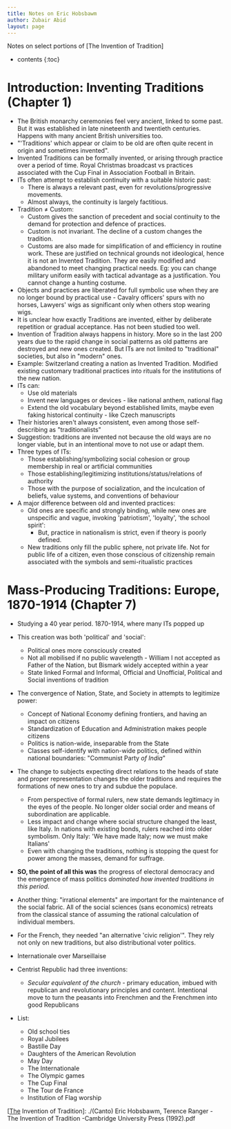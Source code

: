 ```yaml
---
title: Notes on Eric Hobsbawm
author: Zubair Abid
layout: page
---
```


Notes on select portions of [The Invention of Tradition]

- contents
{:toc}

# Introduction: Inventing Traditions (Chapter 1)

- The British monarchy ceremonies feel very ancient, linked to some past. But it
  was established in late nineteenth and twentieth centuries. Happens with many
  ancient British universities too.
- "'Traditions' which appear or claim to be old are often quite recent in origin
  and sometimes invented".
- Invented Traditions can be formally invented, or arising through practice over
  a period of time. Royal Christmas broadcast vs practices associated with the
  Cup Final in Association Football in Britain.
- ITs often attempt to establish continuity with a suitable historic past:
    - There is always a relevant past, even for revolutions/progressive 
      movements.
    - Almost always, the continuity is largely factitious.
- Tradition ≠ Custom:
    - Custom gives the sanction of precedent and social continuity to the
      demand for protection and defence of practices.
    - Custom is not invariant. The decline of a custom changes the tradition.
    - Customs are also made for simplification of and efficiency in routine
      work. These are justified on technical grounds not ideological, hence
      it is not an Invented Tradition. They are easily modified and abandoned to
      meet changing practical needs. Eg: you can change military uniform easily
      with tactical advantage as a justification. You cannot change a hunting
      costume.
- Objects and practices are liberated for full symbolic use when they are no
  longer bound by practical use - Cavalry officers' spurs with no horses,
  Lawyers' wigs as significant only when others stop wearing wigs.
- It is unclear how exactly Traditions are invented, either by deliberate
  repetition or gradual acceptance. Has not been studied too well.
- Invention of Tradition always happens in history. More so in the last 200
  years due to the rapid change in social patterns as old patterns are destroyed
  and new ones created. But ITs are not limited to "traditional" societies, but
  also in "modern" ones.
- Example: Switzerland creating a nation as Invented Tradition. Modified
  existing customary traditional practices into rituals for the institutions of
  the new nation.
- ITs can:
    - Use old materials
    - Invent new languages or devices - like national anthem, national flag
    - Extend the old vocabulary beyond established limits, maybe even faking
      historical continuity - like Czech manuscripts
- Their histories aren't always consistent, even among those self-describing as
  "traditionalists"
- Suggestion: traditions are invented not because the old ways are no longer
  viable, but in an intentional move to not use or adapt them.
- Three types of ITs:
    - Those establishing/symbolizing social cohesion or group membership in real
      or artificial communities
    - Those establishing/legitimizing institutions/status/relations of
      authority
    - Those with the purpose of socialization, and the inculcation of beliefs,
      value systems, and conventions of behaviour
- A major difference between old and invented practices:
    - Old ones are specific and strongly binding, while new ones are unspecific
      and vague, invoking 'patriotism', 'loyalty', 'the school spirit':
        - But, practice in nationalism is strict, even if theory is poorly
          defined.
    - New traditions only fill the public sphere, not private life. Not for
      public life of a citizen, even those conscious of citizenship remain
      associated with the symbols and semi-ritualistic practices

# Mass-Producing Traditions: Europe, 1870-1914 (Chapter 7)

- Studying a 40 year period. 1870-1914, where many ITs popped up
- This creation was both 'political' and 'social':
    - Political ones more consciously created
    - Not all mobilised if no public wavelength - William I not accepted as
      Father of the Nation, but Bismark widely accepted within a year
    - State linked Formal and Informal, Official and Unofficial, Political and
      Social inventions of tradition
- The convergence of Nation, State, and Society in attempts to legitimize power:
    - Concept of National Economy defining frontiers, and having an impact on
      citizens
    - Standardization of Education and Administration makes people citizens
    - Politics is nation-wide, inseparable from the State
    - Classes self-identify with nation-wide politics, defined within national
      boundaries: "Communist Party *of India*"
- The change to subjects expecting direct relations to the heads of state and
  proper representation changes the older traditions and requires the formations
  of new ones to try and subdue the populace.
    - From perspective of formal rulers, new state demands legitimacy in the
      eyes of the people. No longer older social order and means of
      subordination are applicable.
    - Less impact and change where social structure changed the least, like
      Italy. In nations with existing bonds, rulers reached into older
      symbolism. Only Italy: 'We have made Italy; now we must make Italians'
    - Even with changing the traditions, nothing is stopping the quest for power
      among the masses, demand for suffrage.
- **SO, the point of all this was** the progress of electoral democracy and the
  emergence of mass politics *dominated how invented traditions in this period*.
- Another thing: "irrational elements" are important for the maintenance of the
  social fabric. All of the social sciences (sans economics) retreats from the
  classical stance of assuming the rational calculation of individual members.
- For the French, they needed "an alternative 'civic religion'". They rely not
  only on new traditions, but also distributional voter politics.

- Internationale over Marseillaise
- Centrist Republic had three inventions:
    - *Secular equivalent of the church* - primary education, imbued with
      republican and revolutionary principles and content. Intentional move to
      turn the peasants into Frenchmen and the Frenchmen into good Republicans

- List:
    - Old school ties
    - Royal Jubilees
    - Bastille Day
    - Daughters of the American Revolution
    - May Day
    - The Internationale
    - The Olympic games
    - The Cup Final
    - The Tour de France
    - Institution of Flag worship

[[The](The) Invention of Tradition]: ./(Canto) Eric Hobsbawm, Terence Ranger - The Invention of Tradition -Cambridge University Press (1992).pdf

